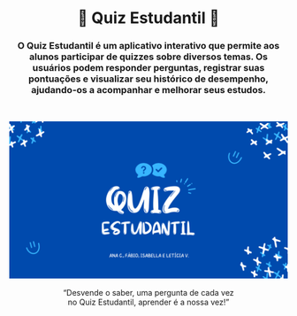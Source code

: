<h1 align="center">💙  Quiz Estudantil  💙</h1>

<h3 align="center">O Quiz Estudantil é um aplicativo interativo que permite aos alunos participar de quizzes sobre diversos temas. Os usuários podem responder perguntas, registrar suas pontuações e visualizar seu histórico de desempenho, ajudando-os a acompanhar e melhorar seus estudos.</h3>
<br>

<p align="center">
  <img src="https://github.com/fabiofjnr/QuizEstudantil/blob/master/assets/quizestudantil.png" alt="Quiz Educacional"/>
</p>

<p align="center">
  “Desvende o saber, uma pergunta de cada vez<br>
  no Quiz Estudantil, aprender é a nossa vez!”
</p>
